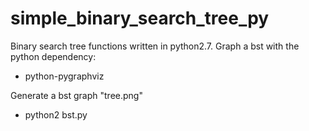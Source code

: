 simple_binary_search_tree_py
====================

Binary search tree functions written in python2.7.
Graph a bst with the python dependency:
- python-pygraphviz

Generate a bst graph "tree.png"
- python2 bst.py
